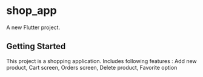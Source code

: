 # shop_app

A new Flutter project.

## Getting Started

This project is a shopping application.
Includes following features :
Add new product,
Cart screen,
Orders screen,
Delete product,
Favorite option 

